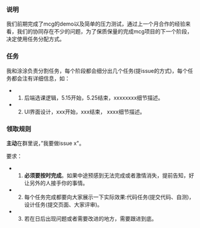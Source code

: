 ### 说明

我们前期完成了mcg的demo以及简单的压力测试，通过上一个月合作的经验来看，我们的协同存在不少的问题，为了保质保量的完成mcg项目的下一个阶段，决定使用任务分配方式。

### 任务

我和涂涂负责分割任务，每个阶段都会细分出几个任务(提issue的方式)，每个任务都会注有详细信息，如：
* 1. 后端选课逻辑，5.15开始，5.25结束，xxxxxxxx细节描述。
* 2. UI界面设计，xxx开始，xxx结束， xxxx细节描述。


### 领取规则

**主动**在群里说，”我要做issue x"。

要求：
* 1. **必须要按时完成**。如果中途预感到无法完成或者激情消失，提前告知，好让另外的人接手你的事情。
* 2. 每个任务完成都要向大家展示一下实际效果:代码任务(提交代码、自测)，设计任务(提交页面、大家评审)。
* 3. 若在日后出现问题或者需要改进的地方，需要跟进到底。

